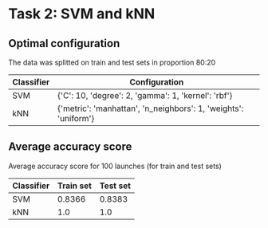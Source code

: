 # Task 2: SVM and kNN 

## Optimal configuration
The data was splitted on train and test sets in proportion 80:20

| Classifier  | Configuration                                                   |
|-------------|-----------------------------------------------------------------|
| SVM         | {'C': 10, 'degree': 2, 'gamma': 1, 'kernel': 'rbf'}             |
| kNN         | {'metric': 'manhattan', 'n_neighbors': 1, 'weights': 'uniform'} |

## Average accuracy score
Average accuracy score for 100 launches (for train and test sets)

| Classifier  | Train set | Test set |
|-------------|-----------|----------|
| SVM         | 0.8366    | 0.8383   |
| kNN         | 1.0       | 1.0      |
